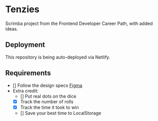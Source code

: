 # Tenzies
Scrimba project from the Frontend Developer Career Path, with added ideas. 

## Deployment
This repository is being auto-deployed via Netlify.

## Requirements
* [] Follow the design specs [Figma]()
* Extra credit:
    * [] Put real dots on the dice
    * [x] Track the number of rolls
    * [x] Track the time it took to win
    * [] Save your best time to LocalStorage


